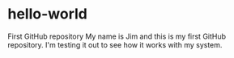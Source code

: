 # hello-world
First GitHub repository
My name is Jim and this is my first GitHub repository. I'm testing it out to see how it works with my system.

